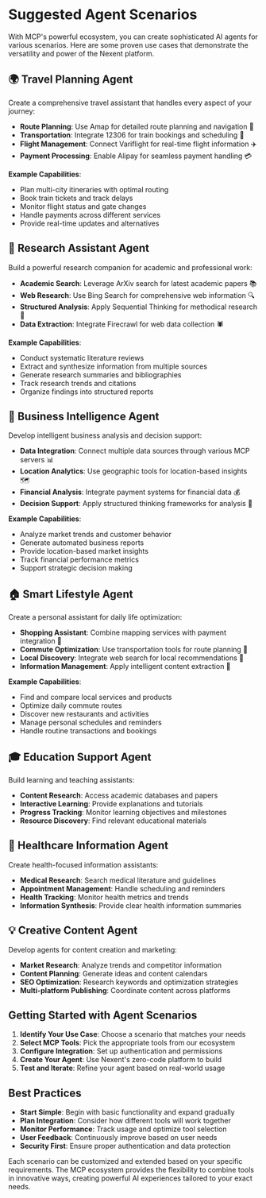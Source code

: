 # Suggested Agent Scenarios

With MCP's powerful ecosystem, you can create sophisticated AI agents for various scenarios. Here are some proven use cases that demonstrate the versatility and power of the Nexent platform.

## 🌍 Travel Planning Agent

Create a comprehensive travel assistant that handles every aspect of your journey:

- **Route Planning**: Use Amap for detailed route planning and navigation 📍
- **Transportation**: Integrate 12306 for train bookings and scheduling 🚄  
- **Flight Management**: Connect Variflight for real-time flight information ✈️
- **Payment Processing**: Enable Alipay for seamless payment handling 💳

**Example Capabilities**:
- Plan multi-city itineraries with optimal routing
- Book train tickets and track delays
- Monitor flight status and gate changes
- Handle payments across different services
- Provide real-time updates and alternatives

## 🔬 Research Assistant Agent

Build a powerful research companion for academic and professional work:

- **Academic Search**: Leverage ArXiv search for latest academic papers 📚
- **Web Research**: Use Bing Search for comprehensive web information 🔍
- **Structured Analysis**: Apply Sequential Thinking for methodical research 🧠
- **Data Extraction**: Integrate Firecrawl for web data collection 🕷️

**Example Capabilities**:
- Conduct systematic literature reviews
- Extract and synthesize information from multiple sources
- Generate research summaries and bibliographies
- Track research trends and citations
- Organize findings into structured reports

## 💼 Business Intelligence Agent

Develop intelligent business analysis and decision support:

- **Data Integration**: Connect multiple data sources through various MCP servers 📊
- **Location Analytics**: Use geographic tools for location-based insights 🗺️
- **Financial Analysis**: Integrate payment systems for financial data 💰
- **Decision Support**: Apply structured thinking frameworks for analysis 🎯

**Example Capabilities**:
- Analyze market trends and customer behavior
- Generate automated business reports
- Provide location-based market insights
- Track financial performance metrics
- Support strategic decision making

## 🏠 Smart Lifestyle Agent

Create a personal assistant for daily life optimization:

- **Shopping Assistant**: Combine mapping services with payment integration 🛒
- **Commute Optimization**: Use transportation tools for route planning 🚗
- **Local Discovery**: Integrate web search for local recommendations 🏪
- **Information Management**: Apply intelligent content extraction 📱

**Example Capabilities**:
- Find and compare local services and products
- Optimize daily commute routes
- Discover new restaurants and activities
- Manage personal schedules and reminders
- Handle routine transactions and bookings

## 🎓 Education Support Agent

Build learning and teaching assistants:

- **Content Research**: Access academic databases and papers
- **Interactive Learning**: Provide explanations and tutorials
- **Progress Tracking**: Monitor learning objectives and milestones
- **Resource Discovery**: Find relevant educational materials

## 🏥 Healthcare Information Agent

Create health-focused information assistants:

- **Medical Research**: Search medical literature and guidelines
- **Appointment Management**: Handle scheduling and reminders
- **Health Tracking**: Monitor health metrics and trends
- **Information Synthesis**: Provide clear health information summaries

## 💡 Creative Content Agent

Develop agents for content creation and marketing:

- **Market Research**: Analyze trends and competitor information
- **Content Planning**: Generate ideas and content calendars
- **SEO Optimization**: Research keywords and optimization strategies
- **Multi-platform Publishing**: Coordinate content across platforms

## Getting Started with Agent Scenarios

1. **Identify Your Use Case**: Choose a scenario that matches your needs
2. **Select MCP Tools**: Pick the appropriate tools from our ecosystem
3. **Configure Integration**: Set up authentication and permissions
4. **Create Your Agent**: Use Nexent's zero-code platform to build
5. **Test and Iterate**: Refine your agent based on real-world usage

## Best Practices

- **Start Simple**: Begin with basic functionality and expand gradually
- **Plan Integration**: Consider how different tools will work together
- **Monitor Performance**: Track usage and optimize tool selection
- **User Feedback**: Continuously improve based on user needs
- **Security First**: Ensure proper authentication and data protection

Each scenario can be customized and extended based on your specific requirements. The MCP ecosystem provides the flexibility to combine tools in innovative ways, creating powerful AI experiences tailored to your exact needs.